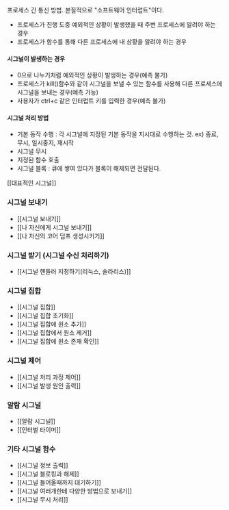 프로세스 간 통신 방법.
본질적으로 "소프트웨어 인터럽트"이다.
- 프로세스가 진행 도중 예외적인 상황이 발생했을 때 주변 프로세스에 알려야 하는 경우
- 프로세스가 함수를 통해 다른 프로세스에 내 상황을 알려야 하는 경우

#### 시그널이 발생하는 경우
- 0으로 나누기처럼 예외적인 상황이 발생하는 경우(예측 불가)
- 프로세스가 kill()함수와 같이 시그널을 보낼 수 있는 함수를 사용해 다른 프로세스에 시그널을 보내는 경우(예측 가능)
- 사용자가 ctrl+c 같은 인터럽트 키를 입력한 경우(예측 불가)

#### 시그널 처리 방법
- 기본 동작 수행 : 각 시그널에 지정된 기본 동작을 지시대로 수행하는 것.
  ex) 종료, 무시, 일시중지, 재시작
- 시그널 무시
- 지정된 함수 호출
- 시그널 블록 : 큐에 쌓여 있다가 블록이 해제되면 전달된다.

[[대표적인 시그널]]

### 시그널 보내기
- [[시그널 보내기]]
- [[나 자신에게 시그널 보내기]]
- [[나 자신의 코어 덤프 생성시키기]]

### 시그널 받기 (시그널 수신 처리하기)
- [[시그널 핸들러 지정하기(리눅스, 솔라리스)]]

### 시그널 집합
- [[시그널 집합]]
- [[시그널 집합 초기화]]
- [[시그널 집합에 원소 추가]]
- [[시그널 집합에서 원소 제거]]
- [[시그널 집합에 원소 존재 확인]]

### 시그널 제어
- [[시그널 처리 과정 제어]]
- [[시그널 발생 원인 출력]]

### 알람 시그널
- [[알람 시그널]]
- [[인터벌 타이머]]

### 기타 시그널 함수
- [[시그널 정보 출력]]
- [[시그널 블로킹과 해제]]
- [[시그널 들어올때까지 대기하기]]
- [[시그널 여러개한테 다양한 방법으로 보내기]]
- [[시그널 무시 처리]]